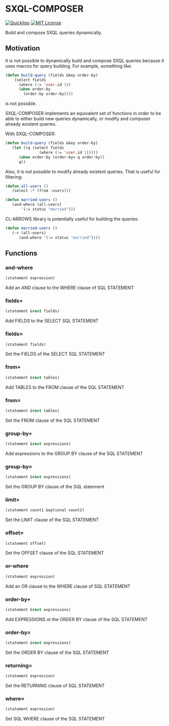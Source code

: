 SXQL-COMPOSER
=============

[![Quicklisp](http://quickdocs.org/badge/sxql-composer.svg)](http://quickdocs.org/sxql-composer)
[![MIT License](https://img.shields.io/badge/license-MIT-blue.svg)](./LICENSE)

Build and compose SXQL queries dynamically.

Motivation
----------

It is not possible to dynamically build and compose SXQL queries because it uses macros for query building. For example, something like:

```lisp
(defun build-query (fields &key order-by)
    (select fields
      (where (:= 'user.id 1))
      (when order-by
        (order-by order-by))))
```
is not possible.

SXQL-COMPOSER implements an equivalent set of functions in order to be able to either build new queries dynamically, or modify and composer already existent queries.

With SXQL-COMPOSER:

```lisp
(defun build-query (fields &key order-by)
   (let ((q (select fields
               (where (:= 'user.id 1)))))
      (when order-by (order-by= q order-by))
      q))
```

Also, it is not possible to modify already existent queries. That is useful for filtering:

```lisp
(defun all-users ()
   (select :* (from :users)))

(defun married-users ()
   (and-where (all-users)
       '(:= status "married")))
```

CL-ARROWS library is potentially useful for building the queries:

```lisp
(defun married-users ()
   (-> (all-users)
      (and-where '(:= status "married"))))
```

## Functions

### and-where

```lisp
(statement expression)
```

Add an AND clause to the WHERE clause of SQL STATEMENT



### fields+

```lisp
(statement &rest fields)
```

Add FIELDS to the SELECT SQL STATEMENT



### fields=

```lisp
(statement fields)
```

Set the FIELDS of the SELECT SQL STATEMENT



### from+

```lisp
(statement &rest tables)
```

Add TABLES to the FROM clause of the SQL STATEMENT



### from=

```lisp
(statement &rest tables)
```

Set the FROM clause of the SQL STATEMENT



### group-by+

```lisp
(statement &rest expressions)
```

Add expressions to the GROUP BY  clause of the SQL STATEMENT





### group-by=

```lisp
(statement &rest expressions)
```

Set the GROUP BY clause of the SQL statement



### limit=

```lisp
(statement count1 &optional count2)
```

Set the LIMIT clause of the SQL STATEMENT





### offset=

```lisp
(statement offset)
```

Set the OFFSET clause of the SQL STATEMENT



### or-where

```lisp
(statement expression)
```

Add an OR clause to the WHERE clause of SQL STATEMENT



### order-by+

```lisp
(statement &rest expressions)
```

Add EXPRESSIONS ot the ORDER BY clause of the SQL STATEMENT



### order-by=

```lisp
(statement &rest expressions)
```

Set the ORDER BY clause of the SQL STATEMENT



### returning=

```lisp
(statement expression)
```

Set the RETURNING clause of SQL STATEMENT



### where=

```lisp
(statement expression)
```

Set SQL WHERE clause of the SQL STATEMENT
